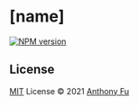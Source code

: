 # [name]

[![NPM version](https://img.shields.io/npm/v/[name]?color=a1b858&label=)](https://www.npmjs.com/package/[name])



## License

[MIT](./LICENSE) License © 2021 [Anthony Fu](https://github.com/antfu)
